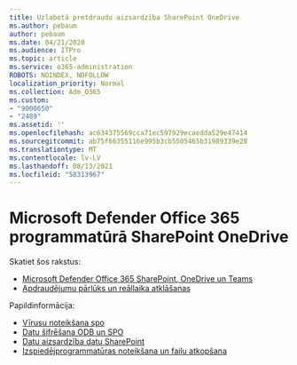 ```yaml
---
title: Uzlabotā pretdraudu aizsardzība SharePoint OneDrive
ms.author: pebaum
author: pebaum
ms.date: 04/21/2020
ms.audience: ITPro
ms.topic: article
ms.service: o365-administration
ROBOTS: NOINDEX, NOFOLLOW
localization_priority: Normal
ms.collection: Adm_O365
ms.custom:
- "9000650"
- "2489"
ms.assetid: ''
ms.openlocfilehash: ac634375569cca71ec597929ecaedda529e47414
ms.sourcegitcommit: ab75f66355116e995b3cb5505465b31989339e28
ms.translationtype: MT
ms.contentlocale: lv-LV
ms.lasthandoff: 08/13/2021
ms.locfileid: "58313967"
---
```

# <a name="microsoft-defender-for-office-365-in-sharepoint-and-onedrive"></a>Microsoft Defender Office 365 programmatūrā SharePoint OneDrive

Skatiet šos rakstus:
- [Microsoft Defender Office 365 SharePoint, OneDrive un Teams](https://docs.microsoft.com/microsoft-365/security/office-365-security/atp-for-spo-odb-and-teams)
- [Apdraudējumu pārlūks un reāllaika atklāšanas](https://docs.microsoft.com/microsoft-365/security/office-365-security/threat-explorer-views)


Papildinformācija:

- [Vīrusu noteikšana spo](https://docs.microsoft.com/microsoft-365/security/office-365-security/virus-detection-in-spo)</br>
- [Datu šifrēšana ODB un SPO](https://docs.microsoft.com/microsoft-365/compliance/data-encryption-in-odb-and-spo)</br>
- [Datu aizsardzība datu SharePoint](https://docs.microsoft.com/sharepoint/safeguarding-your-data)</br>
- [Izspiedējprogrammatūras noteikšana un failu atkopšana](https://support.office.com/article/Ransomware-detection-and-recovering-your-files-0d90ec50-6bfd-40f4-acc7-b8c12c73637f)